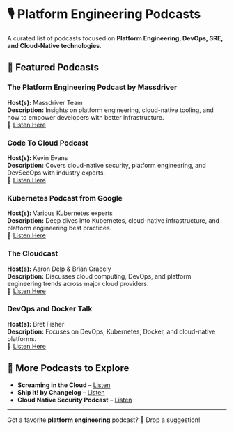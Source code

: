 # 🎙️ Platform Engineering Podcasts  

A curated list of podcasts focused on **Platform Engineering, DevOps, SRE, and Cloud-Native technologies**.  

## 🔹 Featured Podcasts  

### The Platform Engineering Podcast by Massdriver  
**Host(s):** Massdriver Team  
**Description:** Insights on platform engineering, cloud-native tooling, and how to empower developers with better infrastructure.  
🔗 [Listen Here](https://www.platformengineeringpod.com)  

### Code To Cloud Podcast  
**Host(s):** Kevin Evans  
**Description:** Covers cloud-native security, platform engineering, and DevSecOps with industry experts.  
🔗 [Listen Here](https://codetocloud.podbean.com/)  

### Kubernetes Podcast from Google  
**Host(s):** Various Kubernetes experts  
**Description:** Deep dives into Kubernetes, cloud-native infrastructure, and platform engineering best practices.  
🔗 [Listen Here](https://kubernetespodcast.com/)  

### The Cloudcast  
**Host(s):** Aaron Delp & Brian Gracely  
**Description:** Discusses cloud computing, DevOps, and platform engineering trends across major cloud providers.  
🔗 [Listen Here](https://www.thecloudcast.net/)  


### DevOps and Docker Talk  
**Host(s):** Bret Fisher  
**Description:** Focuses on DevOps, Kubernetes, Docker, and cloud-native platforms.  
🔗 [Listen Here](https://www.bretfisher.com/podcast/)  

## 🚀 More Podcasts to Explore  
- **Screaming in the Cloud** – [Listen](https://www.lastweekinaws.com/podcast/screaming-in-the-cloud/)  
- **Ship It! by Changelog** – [Listen](https://changelog.com/shipit)  
- **Cloud Native Security Podcast** – [Listen](https://podcasts.apple.com/us/podcast/cloud-native-security-podcast/id1528895010)  

---  
Got a favorite **platform engineering** podcast? 🤔 Drop a suggestion!